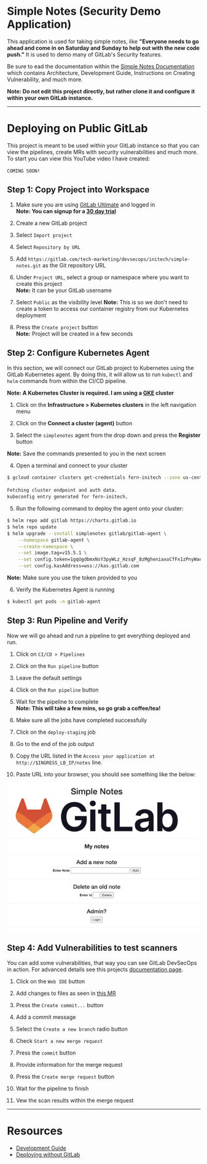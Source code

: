 # Simple Notes (Security Demo Application)

This application is used for taking simple notes, like **"Everyone needs to go ahead and come in on Saturday and Sunday to help out with the new code push."** It is used to demo many of GitLab's Security features.

Be sure to ead the documentation within the [Simple Notes Documentation](https://tech-marketing.gitlab.io/devsecops/initech/simple-notes/) which contains Architecture, Development Guide, Instructions on Creating Vulnerability, and much more.

**Note: Do not edit this project directly, but rather clone it and configure it within your own GitLab instance.**

---

# Deploying on Public GitLab

This project is meant to be used within your GitLab instance so that you can view the pipelines, create MRs with security vulnerabilities and much more. To start you can view this YouTube video I have created:

`COMING SOON!`

## Step 1: Copy Project into Workspace

1. Make sure you are using [GitLab Ultimate](https://about.gitlab.com/pricing/ultimate/) and logged in  
**Note: You can signup for a [30 day trial](https://gitlab.com/-/trials/new?utm_medium=cpc&utm_source=google&utm_campaign=brand_amer_pr_rsa_br_exact_&utm_content=free-trial_digital_x-pr_english_&_bt=624524579996&_bk=gitlab%20trial&_bm=e&_bn=g&_bg=142303748075)**

2. Create a new GitLab project

3. Select `Import project`

4. Select `Repository by URL`

5. Add `https://gitlab.com/tech-marketing/devsecops/initech/simple-notes.git` as the Git repository URL

6. Under `Project URL`, select a group or namespace where you want to create this project  
**Note:** It can be your GitLab username

7. Select `Public` as the visibility level
**Note:** This is so we don't need to create a token to access our container registry from
our Kubernetes deployment

8. Press the `Create project` button  
**Note:** Project will be created in a few seconds

## Step 2: Configure Kubernetes Agent

In this section, we will connect our GitLab project to Kubernetes using the GitLab Kubernetes agent. By doing this, it will allow us to run `kubectl` and `helm` commands from within the CI/CD pipeline.  

**Note: A Kubernetes Cluster is required. I am using a [GKE](https://cloud.google.com/kubernetes-engine) cluster**

1. Click on the **Infrastructure > Kubernetes clusters** in the left navigation menu

2. Click on the **Connect a cluster (agent)** button

3. Select the `simplenotes` agent from the drop down and press the **Register** button  

**Note:** Save the commands presented to you in the next screen

4. Open a terminal and connect to your cluster

```bash
$ gcloud container clusters get-credentials fern-initech --zone us-central1-c --project fdiaz-02874dfa

Fetching cluster endpoint and auth data.
kubeconfig entry generated for fern-initech.
```

5. Run the following command to deploy the agent onto your cluster:

```bash
$ helm repo add gitlab https://charts.gitlab.io
$ helm repo update
$ helm upgrade --install simplenotes gitlab/gitlab-agent \
    --namespace gitlab-agent \
    --create-namespace \
    --set image.tag=v15.5.1 \
    --set config.token=1gqUgdbmxNsY3pyWLz_HzsqF_8zMgheniaxoCfFx1zPnyWacUQ \
    --set config.kasAddress=wss://kas.gitlab.com
```  

**Note:** Make sure you use the token provided to you

6. Verify the Kubernetes Agent is running

```bash
$ kubectl get pods -n gitlab-agent
```

## Step 3: Run Pipeline and Verify

Now we will go ahead and run a pipeline to get everything deployed and run.

1. Click on `CI/CD > Pipelines`

2. Click on the `Run pipeline` button

3. Leave the default settings

4. Click on the `Run pipeline` button

5. Wait for the pipeline to complete  
**Note: This will take a few mins, so go grab a coffee/tea!**

6. Make sure all the jobs have completed successfully  

7. Click on the `deploy-staging` job

8. Go to the end of the job output

9. Copy the URL listed in the `Access your application at http://$INGRESS_LB_IP/notes` line.

10. Paste URL into your browser, you should see something like the below:

![](./images/screenshot.png)

## Step 4: Add Vulnerabilities to test scanners

You can add some vulnerabilities, that way you can see GitLab DevSecOps in action.
For advanced details see this projects [documentation page](https://tech-marketing.gitlab.io/devsecops/initech/simple-notes/getting_started/developer_workflow/).

1. Click on the `Web IDE` button

2. Add changes to files as seen in [this MR](https://gitlab.com/tech-marketing/devsecops/initech/simple-notes/-/merge_requests/7)

3. Press the `Create commit...` button

4. Add a commit message

5. Select the `Create a new branch` radio button

6. Check `Start a new merge request`

7. Press the `commit` button

8. Provide information for the merge request

9. Press the `Create merge request` button

10. Wait for the pipeline to finish

11. Vew the scan results within the merge request

---

# Resources

* [Development Guide](https://tech-marketing.gitlab.io/devsecops/initech/simple-notes/documentation/development_guide/)
* [Deploying without GitLab]()